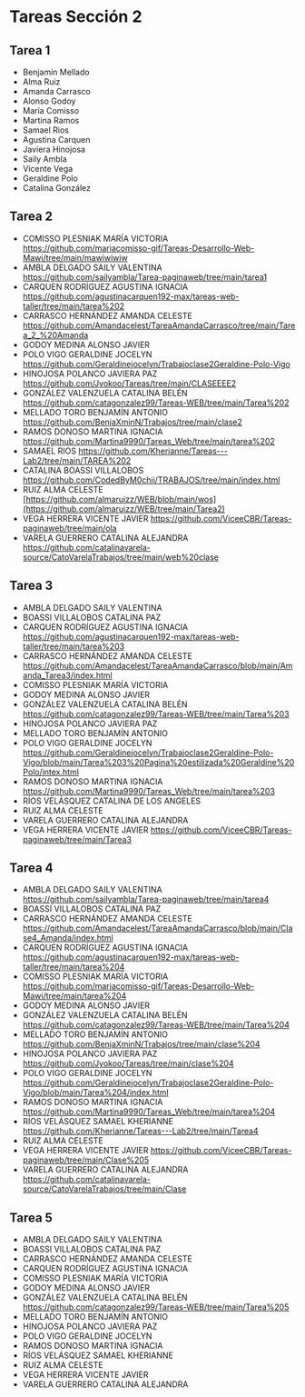 # Tareas Sección 2

## Tarea 1
* Benjamin Mellado
* Alma Ruiz
* Amanda Carrasco 
* Alonso Godoy
* María Comisso
* Martina Ramos
* Samael Rios
* Agustina Carquen
* Javiera Hinojosa
* Saily Ambla
* Vicente Vega
* Geraldine Polo
* Catalina González 

## Tarea 2
* COMISSO PLESNIAK MARÍA VICTORIA https://github.com/mariacomisso-gif/Tareas-Desarrollo-Web-Mawi/tree/main/mawiwiwiw
* AMBLA DELGADO SAILY VALENTINA https://github.com/sailyambla/Tarea-paginaweb/tree/main/tarea1
* CARQUEN RODRÍGUEZ AGUSTINA IGNACIA https://github.com/agustinacarquen192-max/tareas-web-taller/tree/main/tarea%202
* CARRASCO HERNÁNDEZ AMANDA CELESTE https://github.com/Amandacelest/TareaAmandaCarrasco/tree/main/Tarea_2_%20Amanda
* GODOY MEDINA ALONSO JAVIER
* POLO VIGO GERALDINE JOCELYN https://github.com/Geraldinejocelyn/Trabajoclase2Geraldine-Polo-Vigo
* HINOJOSA POLANCO JAVIERA PAZ  https://github.com/Jyokoo/Tareas/tree/main/CLASEEEE2
* GONZÁLEZ VALENZUELA CATALINA BELÉN https://github.com/catagonzalez99/Tareas-WEB/tree/main/Tarea%202 
* MELLADO TORO BENJAMÍN ANTONIO https://github.com/BenjaXminN/Trabajos/tree/main/clase2
* RAMOS DONOSO MARTINA IGNACIA https://github.com/Martina9990/Tareas_Web/tree/main/tarea%202
* SAMAEL RIOS https://github.com/Kherianne/Tareas---Lab2/tree/main/TAREA%202
* CATALINA BOASSI VILLALOBOS https://github.com/CodedByM0chii/TRABAJOS/tree/main/index.html
* RUIZ ALMA CELESTE [https://github.com/almaruizz/WEB/blob/main/wos](https://github.com/almaruizz/WEB/tree/main/Tarea2)
* VEGA HERRERA VICENTE JAVIER https://github.com/ViceeCBR/Tareas-paginaweb/tree/main/ola
* VARELA GUERRERO CATALINA ALEJANDRA https://github.com/catalinavarela-source/CatoVarelaTrabajos/tree/main/web%20clase

## Tarea 3
* AMBLA DELGADO SAILY VALENTINA
* BOASSI VILLALOBOS CATALINA PAZ
* CARQUEN RODRÍGUEZ AGUSTINA IGNACIA https://github.com/agustinacarquen192-max/tareas-web-taller/tree/main/tarea%203
* CARRASCO HERNÁNDEZ AMANDA CELESTE https://github.com/Amandacelest/TareaAmandaCarrasco/blob/main/Amanda_Tarea3/index.html
* COMISSO PLESNIAK MARÍA VICTORIA
* GODOY MEDINA ALONSO JAVIER
* GONZÁLEZ VALENZUELA CATALINA BELÉN https://github.com/catagonzalez99/Tareas-WEB/tree/main/Tarea%203
* HINOJOSA POLANCO JAVIERA PAZ
* MELLADO TORO BENJAMÍN ANTONIO
* POLO VIGO GERALDINE JOCELYN https://github.com/Geraldinejocelyn/Trabajoclase2Geraldine-Polo-Vigo/blob/main/Tarea%203%20Pagina%20estilizada%20Geraldine%20Polo/intex.html
* RAMOS DONOSO MARTINA IGNACIA https://github.com/Martina9990/Tareas_Web/tree/main/tarea%203
* RÍOS VELÁSQUEZ CATALINA DE LOS ANGELES
* RUIZ ALMA CELESTE
* VARELA GUERRERO CATALINA ALEJANDRA
* VEGA HERRERA VICENTE JAVIER https://github.com/ViceeCBR/Tareas-paginaweb/tree/main/Tarea3

## Tarea 4
* AMBLA DELGADO SAILY VALENTINA https://github.com/sailyambla/Tarea-paginaweb/tree/main/tarea4
* BOASSI VILLALOBOS CATALINA PAZ
* CARRASCO HERNÁNDEZ AMANDA CELESTE https://github.com/Amandacelest/TareaAmandaCarrasco/blob/main/Clase4_Amanda/index.html
* CARQUEN RODRÍGUEZ AGUSTINA IGNACIA https://github.com/agustinacarquen192-max/tareas-web-taller/tree/main/tarea%204
* COMISSO PLESNIAK MARÍA VICTORIA https://github.com/mariacomisso-gif/Tareas-Desarrollo-Web-Mawi/tree/main/tarea%204
* GODOY MEDINA ALONSO JAVIER
* GONZÁLEZ VALENZUELA CATALINA BELÉN https://github.com/catagonzalez99/Tareas-WEB/tree/main/Tarea%204
* MELLADO TORO BENJAMÍN ANTONIO https://github.com/BenjaXminN/Trabajos/tree/main/clase%204
* HINOJOSA POLANCO JAVIERA PAZ https://github.com/Jyokoo/Tareas/tree/main/clase%204
* POLO VIGO GERALDINE JOCELYN https://github.com/Geraldinejocelyn/Trabajoclase2Geraldine-Polo-Vigo/blob/main/Tarea%204/index.html
* RAMOS DONOSO MARTINA IGNACIA https://github.com/Martina9990/Tareas_Web/tree/main/tarea%204
* RÍOS VELÁSQUEZ SAMAEL KHERIANNE https://github.com/Kherianne/Tareas---Lab2/tree/main/Tarea4
* RUIZ ALMA CELESTE
* VEGA HERRERA VICENTE JAVIER https://github.com/ViceeCBR/Tareas-paginaweb/tree/main/Clase%205
* VARELA GUERRERO CATALINA ALEJANDRA https://github.com/catalinavarela-source/CatoVarelaTrabajos/tree/main/Clase

## Tarea 5
* AMBLA DELGADO SAILY VALENTINA
* BOASSI VILLALOBOS CATALINA PAZ
* CARRASCO HERNÁNDEZ AMANDA CELESTE
* CARQUEN RODRÍGUEZ AGUSTINA IGNACIA
* COMISSO PLESNIAK MARÍA VICTORIA
* GODOY MEDINA ALONSO JAVIER
* GONZÁLEZ VALENZUELA CATALINA BELÉN https://github.com/catagonzalez99/Tareas-WEB/tree/main/Tarea%205
* MELLADO TORO BENJAMÍN ANTONIO
* HINOJOSA POLANCO JAVIERA PAZ
* POLO VIGO GERALDINE JOCELYN
* RAMOS DONOSO MARTINA IGNACIA
* RÍOS VELÁSQUEZ SAMAEL KHERIANNE
* RUIZ ALMA CELESTE
* VEGA HERRERA VICENTE JAVIER
* VARELA GUERRERO CATALINA ALEJANDRA
